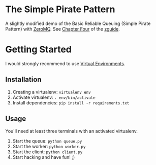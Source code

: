 # The Simple Pirate Pattern

A slightly modified demo of the Basic Reliable Queuing (Simple Pirate Pattern) with [ZeroMQ](http://zeromq.org/). See [Chapter Four](http://zguide.zeromq.org/py:chapter4) of the [zguide](http://zguide.zeromq.org/).

# Getting Started

I would strongly recommend to use [Virtual Environments](http://docs.python-guide.org/en/latest/dev/virtualenvs/).

## Installation

1. Creating a virtualenv: `virtualenv env`
2. Activate virtualenv: `. env/bin/activate`
3. Install dependencies: `pip install -r requirements.txt`

## Usage

You'll need at least three terminals with an activated virtualenv.

1. Start the queue: `python queue.py`
2. Start the worker: `python worker.py`
3. Start the client: `python client.py`
4. Start hacking and have fun! ;)
